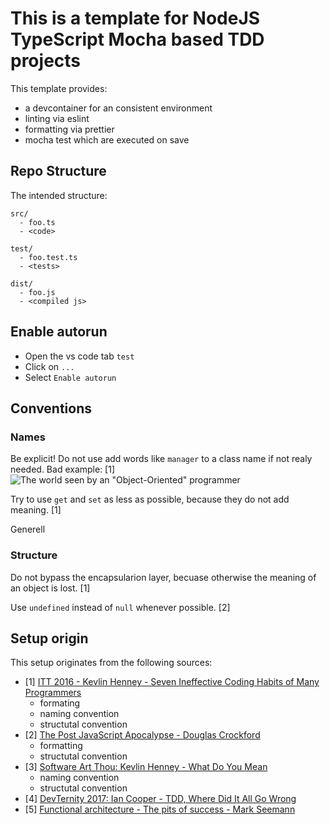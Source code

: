 # This is a template for NodeJS TypeScript Mocha based TDD projects

This template provides:

- a devcontainer for an consistent environment
- linting via eslint
- formatting via prettier
- mocha test which are executed on save

## Repo Structure

The intended structure:

````
src/ 
  - foo.ts
  - <code>

test/
  - foo.test.ts
  - <tests>

dist/
  - foo.js
  - <compiled js>
````

## Enable autorun

- Open the vs code tab `test`
- Click on `...`
- Select `Enable autorun`

## Conventions

### Names

Be explicit!
Do not use add words like `manager` to a class name if not realy needed. 
Bad example: [1]
![The world seen by an "Object-Oriented" programmer](https://i.redd.it/rj8raf1riyny.png) 

Try to use `get` and `set` as less as possible, because they do not add meaning. [1]

Generell

### Structure

Do not bypass the encapsularion layer, becuase otherwise the meaning of an object is lost. [1]

Use `undefined` instead of `null` whenever possible. [2]

## Setup origin

This setup originates from the following sources:

- [1] [ITT 2016 - Kevlin Henney - Seven Ineffective Coding Habits of Many Programmers](https://www.youtube.com/watch?v=ZsHMHukIlJY)
  - formating
  - naming convention
  - structutal convention
- [2] [The Post JavaScript Apocalypse - Douglas Crockford](https://www.youtube.com/watch?v=99Zacm7SsWQ)
  - formatting
  - structutal convention
- [3] [Software Art Thou: Kevlin Henney - What Do You Mean](https://www.youtube.com/watch?v=5cafjDPPtJ0)
  - naming convention
  - structutal convention
- [4] [DevTernity 2017: Ian Cooper - TDD, Where Did It All Go Wrong](https://www.youtube.com/watch?v=EZ05e7EMOLM)
- [5] [Functional architecture - The pits of success - Mark Seemann](https://www.youtube.com/watch?v=US8QG9I1XW0)
